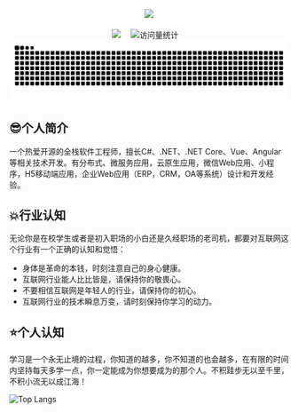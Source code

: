 <div align="center">

  <!-- knock code pictures 敲代码的图片 -->
  <picture>
    <source media="(prefers-color-scheme: dark)" srcset="https://cdn.jsdelivr.net/gh/sun0225SUN/sun0225SUN/assets/images/coding.gif" />
    <source media="(prefers-color-scheme: light)" srcset="https://cdn.jsdelivr.net/gh/sun0225SUN/sun0225SUN/assets/images/developer.svg" height="225px" />
    <img src="https://cdn.jsdelivr.net/gh/sun0225SUN/sun0225SUN/assets/images/coding.gif" />
  </picture>

  <!-- for beauty -->
  <div>&nbsp;</div>


<!-- profile logo 个人资料徽标 -->
  <div>
    <a href="https://www.codeobservatory.cn/"><img src="https://img.shields.io/badge/Website-博客-8c36db" /></a>&emsp;
    <img src="https://komarev.com/ghpvc/?username=shenchuanchao&label=Views&color=orange&style=flat" alt="访问量统计" />&emsp;
  </div>

<!-- Snake Code Contribution Map 贪吃蛇代码贡献图 -->
<picture>
  <source media="(prefers-color-scheme: dark)" srcset="https://raw.githubusercontent.com/shenchuanchao/shenchuanchao/output/github-contribution-grid-snake-dark.svg">
  <source media="(prefers-color-scheme: light)" srcset="https://raw.githubusercontent.com/shenchuanchao/shenchuanchao/output/github-contribution-grid-snake.svg">
  <img alt="github contribution grid snake animation" src="https://raw.githubusercontent.com/shenchuanchao/shenchuanchao/output/github-contribution-grid-snake.svg">
</picture>

</div>

## 😎个人简介
一个热爱开源的全栈软件工程师，擅长C#、.NET、.NET Core、Vue、Angular等相关技术开发。有分布式、微服务应用，云原生应用，微信Web应用、小程序，H5移动端应用，企业Web应用（ERP，CRM，OA等系统）设计和开发经验。

## 💥行业认知
无论你是在校学生或者是初入职场的小白还是久经职场的老司机，都要对互联网这个行业有一个正确的认知和觉悟：
* 身体是革命的本钱，时刻注意自己的身心健康。
* 互联网行业能人比比皆是，请保持你的敬畏心。
* 不要相信互联网是年轻人的行业，请保持你的初心。
* 互联网行业的技术瞬息万变，请时刻保持你学习的动力。

## ⭐个人认知
学习是一个永无止境的过程，你知道的越多，你不知道的也会越多，在有限的时间内坚持每天多学一点，你一定能成为你想要成为的那个人。不积跬步无以至千里，不积小流无以成江海！

![Top Langs](https://github-readme-stats.vercel.app/api/top-langs/?username=shenchuanchao)

<!--
**shenchuanchao/shenchuanchao** is a ✨ _special_ ✨ repository because its `README.md` (this file) appears on your GitHub profile.

Here are some ideas to get you started:

- 🔭 I’m currently working on ...
- 🌱 I’m currently learning ...
- 👯 I’m looking to collaborate on ...
- 🤔 I’m looking for help with ...
- 💬 Ask me about ...
- 📫 How to reach me: ...
- 😄 Pronouns: ...
- ⚡ Fun fact: ...
-->
